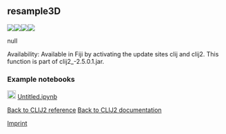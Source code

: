 ## resample3D
<img src="images/mini_empty_logo.png"/><img src="images/mini_empty_logo.png"/><img src="images/mini_empty_logo.png"/><img src="images/mini_cle_logo.png"/>

null

Availability: Available in Fiji by activating the update sites clij and clij2.
This function is part of clij2_-2.5.0.1.jar.



### Example notebooks
<a href="https://github.com/clEsperanto/pyclesperanto_prototype/tree/master/demo/transforms/Untitled.ipynb"><img src="images/language_python.png" height="20"/></a> [Untitled.ipynb](https://github.com/clEsperanto/pyclesperanto_prototype/tree/master/demo/transforms/Untitled.ipynb)  


[Back to CLIJ2 reference](https://clij.github.io/clij2-docs/reference)
[Back to CLIJ2 documentation](https://clij.github.io/clij2-docs)

[Imprint](https://clij.github.io/imprint)
